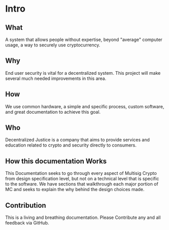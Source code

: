 # Intro 

## What
A system that allows people without expertise, beyond "average" computer usage, a way to securely use cryptocurrency.

## Why
End user security is vital for a decentralized system. This project will make several much needed improvements in this area.

## How
We use common hardware, a simple and specific process, custom software, and great documentation to achieve this goal.

## Who
Decentralized Justice is a company that aims to provide services and education related to crypto and security directly to consumers.

## How this documentation Works
This Documentation seeks to go through every aspect of Multisig Crypto from design specification level, but not on a technical level that is specific to the software. We have sections that walkthrough each major portion of MC and seeks to explain the why behind the design choices made.

## Contribution
This is a living and breathing documentation. Please Contribute any and all feedback via GitHub.
